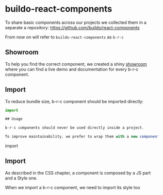# buildo-react-components

To share basic components across our projects we collected them in a separate a repository: https://github.com/buildo/react-components

From now on will refer to `buildo-react-components` as `b-r-c`

## Showroom

To help you find the correct component, we created a shiny [showroom](http://react-components.buildo.io/) where you can find a live demo and documentation for every b-r-c component.

## Import

To reduce bundle size, b-r-c component should be imported directly:

```js
import 

## Usage

b-r-c components should never be used directly inside a project.

To improve maintainability, we prefer to wrap them with a new component (usually named the same way). This wrapper component allows to customize the b-r-c component adapting it every project.

```
import 

## Import

As described in the CSS chapter, a component is composed by a JS part and a Style one.

When we import a b-r-c component, we need to import its style too